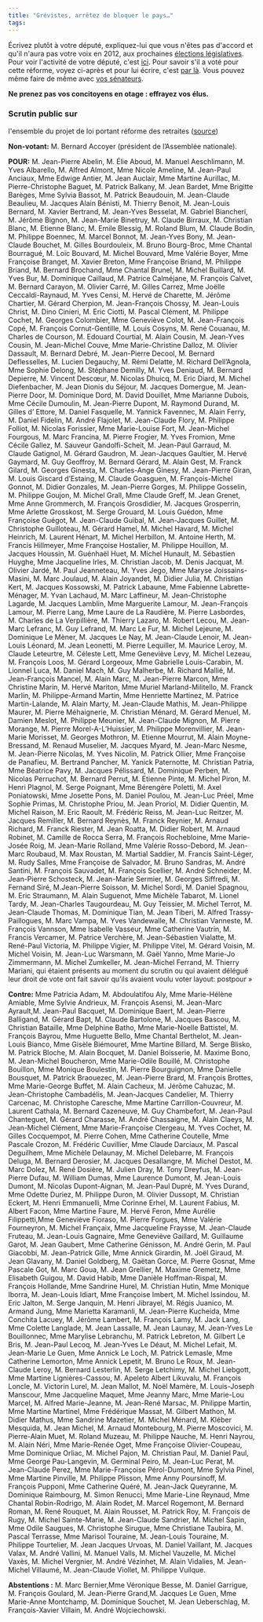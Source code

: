 ```yaml
---
title: "Grévistes, arrêtez de bloquer le pays…"
tags:
---
```


Écrivez plutôt à votre député, expliquez-lui que vous n'êtes pas d'accord et qu'il n'aura pas votre voix en 2012, aux prochaines [élections législatives](http://fr.wikipedia.org/wiki/%C3%89lections_l%C3%A9gislatives_fran%C3%A7aises_de_2012). Pour voir l'activité de votre député, c'est [ici](http://www.nosdeputes.fr/circonscription "Carte des circonscriptions sur NosDeputes.fr"). Pour savoir s'il a voté pour cette réforme, voyez ci-après et pour lui écrire, c'est [par là](https://wiki.laquadrature.net/Memoire_politique "Mémoire Polique de la Quadrature du Net"). Vous pouvez même faire de même avec [vos sénateurs](http://www.senat.fr/senateurs/sencir.html "Ecrire à ses sénateurs").

**Ne prenez pas vos concitoyens en otage&nbsp;: effrayez vos élus.**
<!-- more -->

### Scrutin public sur
l'ensemble du projet de loi portant réforme des retraites ([source](http://www.assemblee-nationale.fr/13/scrutins/jo0601.asp "Scrutin public sur
l"))

**Non-votant:** M. Bernard Accoyer (président de l’Assemblée nationale).

**POUR:**
M. Jean-Pierre Abelin, M. Élie Aboud, M. Manuel Aeschlimann, M. Yves Albarello, M. Alfred Almont, Mme Nicole Ameline, M. Jean-Paul Anciaux, Mme Edwige Antier, M. Jean Auclair, Mme Martine Aurillac, M. Pierre-Christophe Baguet, M. Patrick Balkany, M. Jean Bardet, Mme Brigitte Barèges, Mme Sylvia Bassot, M. Patrick Beaudouin, M. Jean-Claude Beaulieu, M. Jacques Alain Bénisti, M. Thierry Benoit, M. Jean-Louis Bernard, M. Xavier Bertrand, M. Jean-Yves Besselat, M. Gabriel Biancheri, M. Jérôme Bignon, M. Jean-Marie Binetruy, M. Claude Birraux, M. Christian Blanc, M. Etienne Blanc, M. Emile Blessig, M. Roland Blum, M. Claude Bodin, M. Philippe Boennec, M. Marcel Bonnot, M. Jean-Yves Bony, M. Jean-Claude Bouchet, M. Gilles Bourdouleix, M. Bruno Bourg-Broc, Mme Chantal Bourragué, M. Loïc Bouvard, M. Michel Bouvard, Mme Valérie Boyer, Mme Françoise Branget, M. Xavier Breton, Mme Françoise Briand, M. Philippe Briand, M. Bernard Brochand, Mme Chantal Brunel, M. Michel Buillard, M. Yves Bur, M. Dominique Caillaud, M. Patrice Calméjane, M. François Calvet, M. Bernard Carayon, M. Olivier Carré, M. Gilles Carrez, Mme Joëlle Ceccaldi-Raynaud, M. Yves Censi, M. Hervé de Charette, M. Jérôme Chartier, M. Gérard Cherpion, M. Jean-François Chossy, M. Jean-Louis Christ, M. Dino Cinieri, M. Eric Ciotti, M. Pascal Clément, M. Philippe Cochet, M. Georges Colombier, Mme Geneviève Colot, M. Jean-François Copé, M. François Cornut-Gentille, M. Louis Cosyns, M. René Couanau, M. Charles de Courson, M. Edouard Courtial, M. Alain Cousin, M. Jean-Yves Cousin, M. Jean-Michel Couve, Mme Marie-Christine Dalloz, M. Olivier Dassault, M. Bernard Debré, M. Jean-Pierre Decool, M. Bernard Deflesselles, M. Lucien Degauchy, M. Rémi Delatte, M. Richard Dell’Agnola, Mme Sophie Delong, M. Stéphane Demilly, M. Yves Deniaud, M. Bernard Depierre, M. Vincent Descœur, M. Nicolas Dhuicq, M. Eric Diard, M. Michel Diefenbacher, M. Jean Dionis du Séjour, M. Jacques Domergue, M. Jean-Pierre Door, M. Dominique Dord, M. David Douillet, Mme Marianne Dubois, Mme Cécile Dumoulin, M. Jean-Pierre Dupont, M. Raymond Durand, M. Gilles d’ Ettore, M. Daniel Fasquelle, M. Yannick Favennec, M. Alain Ferry, M. Daniel Fidelin, M. André Flajolet, M. Jean-Claude Flory, M. Philippe Folliot, M. Nicolas Forissier, Mme Marie-Louise Fort, M. Jean-Michel Fourgous, M. Marc Francina, M. Pierre Frogier, M. Yves Fromion, Mme Cécile Gallez, M. Sauveur Gandolfi-Scheit, M. Jean-Paul Garraud, M. Claude Gatignol, M. Gérard Gaudron, M. Jean-Jacques Gaultier, M. Hervé Gaymard, M. Guy Geoffroy, M. Bernard Gérard, M. Alain Gest, M. Franck Gilard, M. Georges Ginesta, M. Charles-Ange Ginesy, M. Jean-Pierre Giran, M. Louis Giscard d’Estaing, M. Claude Goasguen, M. François-Michel Gonnot, M. Didier Gonzales, M. Jean-Pierre Gorges, M. Philippe Gosselin, M. Philippe Goujon, M. Michel Grall, Mme Claude Greff, M. Jean Grenet, Mme Anne Grommerch, M. François Grosdidier, M. Jacques Grosperrin, Mme Arlette Grosskost, M. Serge Grouard, M. Louis Guédon, Mme Françoise Guégot, M. Jean-Claude Guibal, M. Jean-Jacques Guillet, M. Christophe Guilloteau, M. Gérard Hamel, M. Michel Havard, M. Michel Heinrich, M. Laurent Hénart, M. Michel Herbillon, M. Antoine Herth, M. Francis Hillmeyer, Mme Françoise Hostalier, M. Philippe Houillon, M. Jacques Houssin, M. Guénhaël Huet, M. Michel Hunault, M. Sébastien Huyghe, Mme Jacqueline Irles, M. Christian Jacob, M. Denis Jacquat, M. Olivier Jardé, M. Paul Jeanneteau, M. Yves Jego, Mme Maryse Joissains-Masini, M. Marc Joulaud, M. Alain Joyandet, M. Didier Julia, M. Christian Kert, M. Jacques Kossowski, M. Patrick Labaune, Mme Fabienne Labrette-Ménager, M. Yvan Lachaud, M. Marc Laffineur, M. Jean-Christophe Lagarde, M. Jacques Lamblin, Mme Marguerite Lamour, M. Jean-François Lamour, M. Pierre Lang, Mme Laure de La Raudière, M. Pierre Lasbordes, M. Charles de La Verpillière, M. Thierry Lazaro, M. Robert Lecou, M. Jean-Marc Lefranc, M. Guy Lefrand, M. Marc Le Fur, M. Michel Lejeune, M. Dominique Le Mèner, M. Jacques Le Nay, M. Jean-Claude Lenoir, M. Jean-Louis Léonard, M. Jean Leonetti, M. Pierre Lequiller, M. Maurice Leroy, M. Claude Leteurtre, M. Céleste Lett, Mme Geneviève Levy, M. Michel Lezeau, M. François Loos, M. Gérard Lorgeoux, Mme Gabrielle Louis-Carabin, M. Lionnel Luca, M. Daniel Mach, M. Guy Malherbe, M. Richard Mallié, M. Jean-François Mancel, M. Alain Marc, M. Jean-Pierre Marcon, Mme Christine Marin, M. Hervé Mariton, Mme Muriel Marland-Militello, M. Franck Marlin, M. Philippe-Armand Martin, Mme Henriette Martinez, M. Patrice Martin-Lalande, M. Alain Marty, M. Jean-Claude Mathis, M. Jean-Philippe Maurer, M. Pierre Méhaignerie, M. Christian Ménard, M. Gérard Menuel, M. Damien Meslot, M. Philippe Meunier, M. Jean-Claude Mignon, M. Pierre Morange, M. Pierre Morel-A-L’Huissier, M. Philippe Morenvillier, M. Jean-Marie Morisset, M. Georges Mothron, M. Etienne Mourrut, M. Alain Moyne-Bressand, M. Renaud Muselier, M. Jacques Myard, M. Jean-Marc Nesme, M. Jean-Pierre Nicolas, M. Yves Nicolin, M. Patrick Ollier, Mme Françoise de Panafieu, M. Bertrand Pancher, M. Yanick Paternotte, M. Christian Patria, Mme Béatrice Pavy, M. Jacques Pélissard, M. Dominique Perben, M. Nicolas Perruchot, M. Bernard Perrut, M. Etienne Pinte, M. Michel Piron, M. Henri Plagnol, M. Serge Poignant, Mme Bérengère Poletti, M. Axel Poniatowski, Mme Josette Pons, M. Daniel Poulou, M. Jean-Luc Préel, Mme Sophie Primas, M. Christophe Priou, M. Jean Proriol, M. Didier Quentin, M. Michel Raison, M. Eric Raoult, M. Frédéric Reiss, M. Jean-Luc Reitzer, M. Jacques Remiller, M. Bernard Reynès, M. Franck Reynier, M. Arnaud Richard, M. Franck Riester, M. Jean Roatta, M. Didier Robert, M. Arnaud Robinet, M. Camille de Rocca Serra, M. François Rochebloine, Mme Marie-Josée Roig, M. Jean-Marie Rolland, Mme Valérie Rosso-Debord, M. Jean-Marc Roubaud, M. Max Roustan, M. Martial Saddier, M. Francis Saint-Léger, M. Rudy Salles, Mme Françoise de Salvador, M. Bruno Sandras, M. André Santini, M. François Sauvadet, M. François Scellier, M. André Schneider, M. Jean-Pierre Schosteck, M. Jean-Marie Sermier, M. Georges Siffredi, M. Fernand Siré, M.Jean-Pierre Soisson, M. Michel Sordi, M. Daniel Spagnou, M. Eric Straumann, M. Alain Suguenot, Mme Michèle Tabarot, M. Lionel Tardy, M. Jean-Charles Taugourdeau, M. Guy Teissier, M. Michel Terrot, M. Jean-Claude Thomas, M. Dominique Tian, M. Jean Tiberi, M. Alfred Trassy-Paillogues, M. Marc Vampa, M. Yves Vandewalle, M. Christian Vanneste, M. François Vannson, Mme Isabelle Vasseur, Mme Catherine Vautrin, M. Francis Vercamer, M. Patrice Verchère, M. Jean-Sébastien Vialatte, M. René-Paul Victoria, M. Philippe Vigier, M. Philippe Vitel, M. Gérard Voisin, M. Michel Voisin, M. Jean-Luc Warsmann, M. Gaël Yanno, Mme Marie-Jo Zimmermann, M. Michel Zumkeller,
M. Jean-Michel Ferrand, M. Thierry Mariani, qui étaient présents au moment du scrutin ou qui avaient délégué leur droit de vote ont fait savoir qu’ils avaient voulu voter layout: postpour&nbsp;»

**Contre:**
Mme Patricia Adam, M. Abdoulatifou Aly, Mme Marie-Hélène Amiable, Mme Sylvie Andrieux, M. François Asensi, M. Jean-Marc Ayrault,M. Jean-Paul Bacquet, M. Dominique Baert, M. Jean-Pierre Balligand, M. Gérard Bapt, M. Claude Bartolone, M. Jacques Bascou, M. Christian Bataille, Mme Delphine Batho, Mme Marie-Noelle Battistel, M. François Bayrou, Mme Huguette Bello, Mme Chantal Berthelot, M. Jean-Louis Bianco, Mme Gisèle Biémouret, Mme Martine Billard, M. Serge Blisko, M. Patrick Bloche, M. Alain Bocquet, M. Daniel Boisserie, M. Maxime Bono, M. Jean-Michel Boucheron, Mme Marie-Odile Bouillé, M. Christophe Bouillon, Mme Monique Boulestin, M. Pierre Bourguignon, Mme Danielle Bousquet, M. Patrick Braouezec, M. Jean-Pierre Brard, M. François Brottes, Mme Marie-George Buffet, M. Alain Cacheux, M. Jérôme Cahuzac, M. Jean-Christophe Cambadélis, M. Jean-Jacques Candelier, M. Thierry Carcenac, M. Christophe Caresche, Mme Martine Carrillon-Couvreur, M. Laurent Cathala, M. Bernard Cazeneuve, M. Guy Chambefort, M. Jean-Paul Chanteguet, M. Gérard Charasse, M. André Chassaigne, M. Alain Claeys, M. Jean-Michel Clément, Mme Marie-Françoise Clergeau, M. Yves Cochet, M. Gilles Cocquempot, M. Pierre Cohen, Mme Catherine Coutelle, Mme Pascale Crozon, M. Frédéric Cuvillier, Mme Claude Darciaux, M. Pascal Deguilhem, Mme Michèle Delaunay, M. Michel Delebarre, M. François Deluga, M. Bernard Derosier, M. Jacques Desallangre, M. Michel Destot, M. Marc Dolez, M. René Dosière, M. Julien Dray, M. Tony Dreyfus, M. Jean-Pierre Dufau, M. William Dumas, Mme Laurence Dumont, M. Jean-Louis Dumont, M. Nicolas Dupont-Aignan, M. Jean-Paul Dupré, M. Yves Durand, Mme Odette Duriez, M. Philippe Duron, M. Olivier Dussopt, M. Christian Eckert, M. Henri Emmanuelli, Mme Corinne Erhel, M. Laurent Fabius, M. Albert Facon, Mme Martine Faure, M. Hervé Feron, Mme Aurélie Filippetti,Mme Geneviève Fioraso, M. Pierre Forgues, Mme Valérie Fourneyron, M. Michel Françaix, Mme Jacqueline Fraysse, M. Jean-Claude Fruteau, M. Jean-Louis Gagnaire, Mme Geneviève Gaillard, M. Guillaume Garot, M. Jean Gaubert, Mme Catherine Génisson, M. André Gerin, M. Paul Giacobbi, M. Jean-Patrick Gille, Mme Annick Girardin, M. Joël Giraud, M. Jean Glavany, M. Daniel Goldberg, M. Gaëtan Gorce, M. Pierre Gosnat, Mme Pascale Got, M. Marc Goua, M. Jean Grellier, M. Maxime Gremetz, Mme Elisabeth Guigou, M. David Habib, Mme Danièle Hoffman-Rispal, M. François Hollande, Mme Sandrine Hurel, M. Christian Hutin, Mme Monique Iborra, M. Jean-Louis Idiart, Mme Françoise Imbert, M. Michel Issindou, M. Eric Jalton, M. Serge Janquin, M. Henri Jibrayel, M. Régis Juanico, M. Armand Jung, Mme Marietta Karamanli, M. Jean-Pierre Kucheida, Mme Conchita Lacuey, M. Jérôme Lambert, M. François Lamy, M. Jack Lang, Mme Colette Langlade, M. Jean Lassalle, M. Jean Launay, M. Jean-Yves Le Bouillonnec, Mme Marylise Lebranchu, M. Patrick Lebreton, M. Gilbert Le Bris, M. Jean-Paul Lecoq, M. Jean-Yves Le Déaut, M. Michel Lefait, M. Jean-Marie Le Guen, Mme Annick Le Loch, M. Patrick Lemasle, Mme Catherine Lemorton, Mme Annick Lepetit, M. Bruno Le Roux, M. Jean-Claude Leroy, M. Bernard Lesterlin, M. Serge Letchimy, M. Michel Liebgott, Mme Martine Lignières-Cassou, M. Apeleto Albert Likuvalu, M. François Loncle, M. Victorin Lurel, M. Jean Mallot, M. Noël Mamère, M. Louis-Joseph Manscour, Mme Jacqueline Maquet, Mme Jeanny Marc, Mme Marie-Lou Marcel, M. Alfred Marie-Jeanne, M. Jean-René Marsac, M. Philippe Martin, Mme Martine Martinel, Mme Frédérique Massat, M. Gilbert Mathon, M. Didier Mathus, Mme Sandrine Mazetier, M. Michel Ménard, M. Kléber Mesquida, M. Jean Michel, M. Arnaud Montebourg, M. Pierre Moscovici, M. Pierre-Alain Muet, M. Roland Muzeau, M. Philippe Nauche, M. Henri Nayrou, M. Alain Néri, Mme Marie-Renée Oget, Mme Françoise Olivier-Coupeau, Mme Dominique Orliac, M. Michel Pajon, M. Christian Paul, M. Daniel Paul, Mme George Pau-Langevin, M. Germinal Peiro, M. Jean-Luc Perat, M. Jean-Claude Perez, Mme Marie-Françoise Pérol-Dumont, Mme Sylvia Pinel, Mme Martine Pinville, M. Philippe Plisson, Mme Anny Poursinoff, M. François Pupponi, Mme Catherine Quéré, M. Jean-Jack Queyranne, M. Dominique Raimbourg, M. Simon Renucci, Mme Marie-Line Reynaud, Mme Chantal Robin-Rodrigo, M. Alain Rodet, M. Marcel Rogemont, M. Bernard Roman, M. René Rouquet, M. Alain Rousset, M. Patrick Roy, M. François de Rugy, M. Michel Sainte-Marie, M. Jean-Claude Sandrier, M. Michel Sapin, Mme Odile Saugues, M. Christophe Sirugue, Mme Christiane Taubira, M. Pascal Terrasse, Mme Marisol Touraine, M. Jean-Louis Touraine, M. Philippe Tourtelier, M. Jean Jacques Urvoas, M. Daniel Vaillant, M. Jacques Valax, M. André Vallini, M. Manuel Valls, M. Michel Vauzelle, M. Michel Vaxès, M. Michel Vergnier, M. André Vézinhet, M. Alain Vidalies, M. Jean-Michel Villaumé, M. Jean-Claude Viollet, M. Philippe Vuilque.

**Abstentions&nbsp;:**
M. Marc Bernier,Mme Véronique Besse, M. Daniel Garrigue, M. François Goulard, M. Jean-Pierre Grand,M. Jacques Le Guen, Mme Marie-Anne Montchamp, M. Dominique Souchet, M. Jean Ueberschlag, M. François-Xavier Villain, M. André Wojciechowski.
